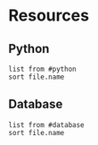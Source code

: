 # Resources

## Python

```dataview
list from #python
sort file.name
```

## Database

```dataview
list from #database
sort file.name
```
